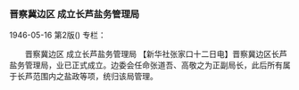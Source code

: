 ### 晋察冀边区  成立长芦盐务管理局

1946-05-16
第2版()
专栏：

　　晋察冀边区
    成立长芦盐务管理局
    【新华社张家口十二日电】晋察冀边区长芦盐务管理局，业已正式成立。边委会任命张道吾、高敬之为正副局长，此后所有属于长芦范围内之盐政等项，统归该局管理。

